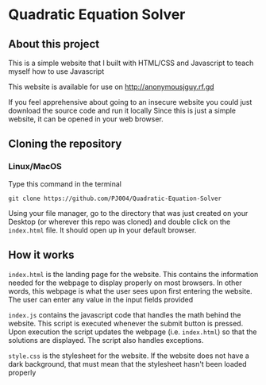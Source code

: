 # Quadratic Equation Solver

## About this project
This is a simple website that I built with HTML/CSS and Javascript to teach myself how to use Javascript

This website is available for use on http://anonymousjguy.rf.gd

If you feel apprehensive about going to an insecure website you could just download the source code and run it locally
Since this is just a simple website, it can be opened in your web browser.

## Cloning the repository

### Linux/MacOS
Type this command in the terminal

`git clone https://github.com/PJ004/Quadratic-Equation-Solver`

Using your file manager, go to the directory that was just created on your Desktop (or wherever this repo was cloned) and double click on the `index.html` file.
It should open up in your default browser.

## How it works
`index.html` is the landing page for the website. This contains the information needed for the webpage to display properly on most browsers.
In other words, this webpage is what the user sees upon first entering the website. The user can enter any value in the input fields provided

`index.js` contains the javascript code that handles the math behind the website. This script is executed whenever the submit button is pressed.
Upon execution the script updates the webpage (i.e. `index.html`) so that the solutions are displayed. The script also handles exceptions.

`style.css` is the stylesheet for the website. If the website does not have a dark background, that must mean that the stylesheet hasn't been loaded properly
